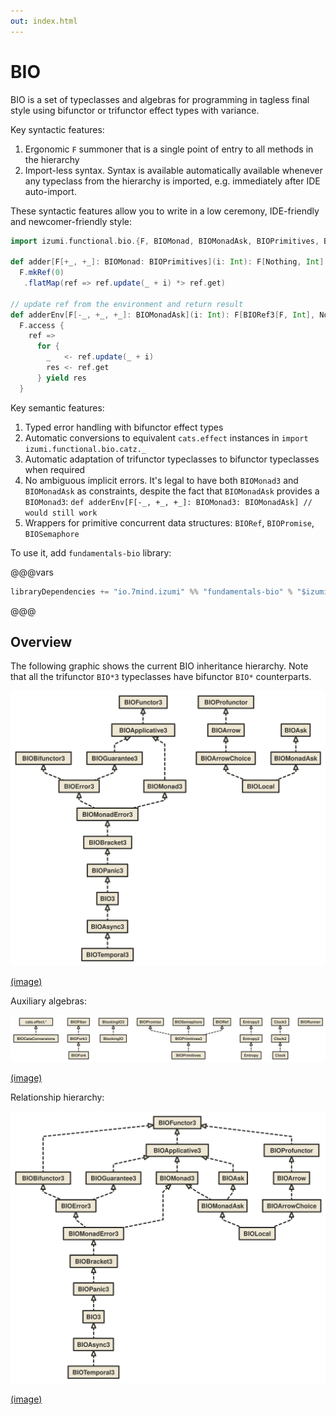 ```yaml
---
out: index.html
---
```


BIO
===

BIO is a set of typeclasses and algebras for programming in tagless final style using bifunctor or trifunctor effect types with variance.

Key syntactic features:

1. Ergonomic `F` summoner that is a single point of entry to all methods in the hierarchy
2. Import-less syntax. Syntax is available automatically available whenever any typeclass from the hierarchy is imported, e.g. immediately after IDE auto-import.

These syntactic features allow you to write in a low ceremony, IDE-friendly and newcomer-friendly style:

```scala mdoc:to-string
import izumi.functional.bio.{F, BIOMonad, BIOMonadAsk, BIOPrimitives, BIORef3}

def adder[F[+_, +_]: BIOMonad: BIOPrimitives](i: Int): F[Nothing, Int] =
  F.mkRef(0)
   .flatMap(ref => ref.update(_ + i) *> ref.get)

// update ref from the environment and return result
def adderEnv[F[-_, +_, +_]: BIOMonadAsk](i: Int): F[BIORef3[F, Int], Nothing, Int] =
  F.access {
    ref => 
      for {
        _   <- ref.update(_ + i)
        res <- ref.get
      } yield res
  }
```

Key semantic features:

1. Typed error handling with bifunctor effect types
2. Automatic conversions to equivalent `cats.effect` instances in `import izumi.functional.bio.catz._`
3. Automatic adaptation of trifunctor typeclasses to bifunctor typeclasses when required
4. No ambiguous implicit errors. It's legal to have both `BIOMonad3` and `BIOMonadAsk` as constraints,
    despite the fact that `BIOMonadAsk` provides a `BIOMonad3`: `def adderEnv[F[-_, +_, +_]: BIOMonad3: BIOMonadAsk] // would still work`
5. Wrappers for primitive concurrent data structures: `BIORef`, `BIOPromise`, `BIOSemaphore`

To use it, add `fundamentals-bio` library:

@@@vars

```scala
libraryDependencies += "io.7mind.izumi" %% "fundamentals-bio" % "$izumi.version$"
```

@@@

Overview
--------

The following graphic shows the current BIO inheritance hierarchy. Note that all the trifunctor `BIO*3` typeclasses
have bifunctor `BIO*` counterparts.

![BIO-hierarchy](media/bio-hierarchy.svg)

[(image)](media/bio-hierarchy.svg)

Auxiliary algebras:

![algebras](media/algebras.svg)

[(image)](media/algebras.svg)

Relationship hierarchy:

![BIO-relationship-hierarchy](media/bio-relationship-hierarchy.svg)

[(image)](media/bio-relationship-hierarchy.svg)
